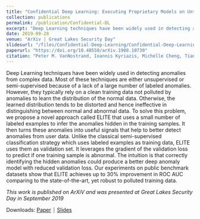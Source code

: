 ```yaml
---
title: "Confidential Deep Learning: Executing Proprietary Models on Untrusted Devices"
collection: publications
permalink: /publication/Confidential-DL
excerpt: "Deep Learning techniques have been widely used in detecting anomalies from complex data. Most of these techniques are either unsupervised or semi-supervised because of a lack of a large number of labeled anomalies. However, they typically rely on a clean training data not polluted by anomalies to learn the distribution of the normal data. Otherwise, the learned distribution tends to be distorted and hence ineffective in distinguishing between normal and abnormal data. To solve this problem, we propose a novel approach called ELITE that uses a small number of labeled examples to infer the anomalies hidden in the training samples. It then turns these anomalies into useful signals that help to better detect anomalies from user data. Unlike the classical semi-supervised classification strategy which uses labeled examples as training data, ELITE uses them as validation set. It leverages the gradient of the validation loss to predict if one training sample is abnormal. The intuition is that correctly identifying the hidden anomalies could produce a better deep anomaly model with reduced validation loss. Our experiments on public benchmark datasets show that ELITE achieves up to 30% improvement in ROC AUC comparing to the state-of-the-art, yet robust to polluted training data."
date: 2019-09-28
venue: "ArXiv | Great Lakes Security Day"
slidesurl: "/files/Confidential-Deep-Learning/Confidential-Deep-Learning-Slides.pptx"
paperurl: "https://doi.org/10.48550/arXiv.1908.10730"
citation: "Peter M. VanNostrand, Ioannis Kyriazis, Michelle Cheng, Tian Guo, and Robert J. Walls. 2019. Confidential Deep Learning: Executing Proprietary Models on Untrusted Devices. arXiv:1908.10730. https://doi.org/10.48550/arXiv.1908.10730."
---
```



Deep Learning techniques have been widely used in detecting anomalies from complex data. Most of these techniques are either unsupervised or semi-supervised because of a lack of a large number of labeled anomalies. However, they typically rely on a clean training data not polluted by anomalies to learn the distribution of the normal data. Otherwise, the learned distribution tends to be distorted and hence ineffective in distinguishing between normal and abnormal data. To solve this problem, we propose a novel approach called ELITE that uses a small number of labeled examples to infer the anomalies hidden in the training samples. It then turns these anomalies into useful signals that help to better detect anomalies from user data. Unlike the classical semi-supervised classification strategy which uses labeled examples as training data, ELITE uses them as validation set. It leverages the gradient of the validation loss to predict if one training sample is abnormal. The intuition is that correctly identifying the hidden anomalies could produce a better deep anomaly model with reduced validation loss. Our experiments on public benchmark datasets show that ELITE achieves up to 30% improvement in ROC AUC comparing to the state-of-the-art, yet robust to polluted training data.

*This work is published on ArXiV and was presented at Great Lakes Security Day in September 2019*

Downloads: [Paper](https://doi.org/10.48550/arXiv.1908.10730) ⏐ [Slides](/files/Confidential-Deep-Learning/Confidential-Deep-Learning-Slides.pptx)
